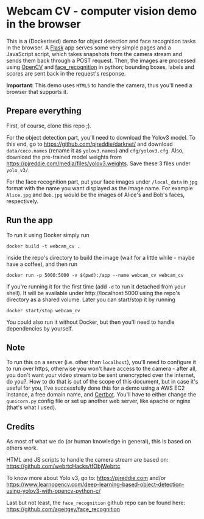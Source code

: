 # Webcam CV - computer vision demo in the browser

This is a (Dockerised) demo for object detection and face recognition tasks in the browser. A [Flask](http://flask.pocoo.org/) app serves some very simple pages and a JavaScript script, which takes snapshots from the camera stream and sends them back through a POST request. Then, the images are processed using [OpenCV](https://opencv.org/) and [face_recognition](https://github.com/ageitgey/face_recognition) in python; bounding boxes, labels and scores are sent back in the request's response.

**Important**: This demo uses `HTML5` to handle the camera, thus you'll need a browser that supports it.

## Prepare everything

First, of course, clone this repo ;).

For the object detection part, you'll need to download the Yolov3 model. To this end, go to https://github.com/pjreddie/darknet/ and download  `data/coco.names` (rename it as `yolov3.names`) and `cfg/yolov3.cfg`. Also, download the pre-trained model weights from https://pjreddie.com/media/files/yolov3.weights. Save these 3 files under `yolo_v3/`.

For the face recognition part, put your face images under `/local_data` in `jpg` format with the name you want displayed as the image name. For example `Alice.jpg` and `Bob.jpg` would be the images of Alice's and Bob's faces, respectively.

## Run the app

To run it using Docker simply run
```
docker build -t webcam_cv .
```
inside the repo's directory to build the image (wait for a little while - maybe have a coffee), and then run
```
docker run -p 5000:5000 -v $(pwd):/app --name webcam_cv webcam_cv
```
if you're running it for the first time (add `-d` to run it detached from your shell). It will be available under http://localhost:5000 using the repo's directory as a shared volume. Later you can start/stop it by running
```
docker start/stop webcam_cv
```

You could also run it without Docker, but then you'll need to handle dependencies by yourself.

## Note

To run this on a server (i.e. other than `localhost`), you'll need to configure it to run over https, otherwise you won't have access to the camera - after all, you don't want your video stream to be sent unencrypted over the internet, do you?. How to do that is out of the scope of this document, but in case it's useful for you, I've successfully done this for a demo using a AWS EC2 instance, a free domain name, and [Certbot](https://certbot.eff.org/). You'll have to either change the `gunicorn.py` config file or set up another web server, like apache or nginx (that's what I used).

## Credits

As most of what we do (or human knowledge in general), this is based on others work.

HTML and JS scripts to handle the camera stream are based on:
https://github.com/webrtcHacks/tfObjWebrtc

To know more about Yolo v3, go to:
https://pjreddie.com
and/or
https://www.learnopencv.com/deep-learning-based-object-detection-using-yolov3-with-opencv-python-c/

Last but not least, the `face_recognition` github repo can be found here:
https://github.com/ageitgey/face_recognition
